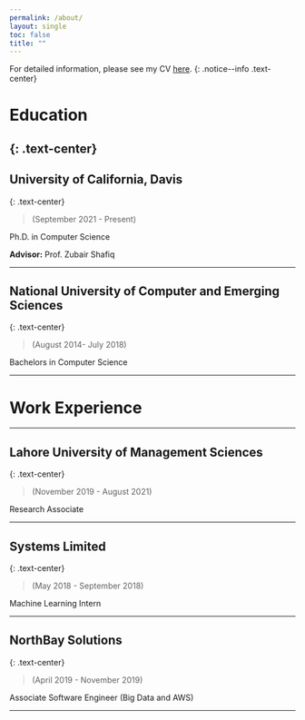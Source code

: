 ```yaml
---
permalink: /about/
layout: single
toc: false
title: ""
---
```

For detailed information, please see my CV [here](../assets/docs/CV.pdf).
{: .notice--info .text-center}

# Education
{: .text-center}
---
## **University of California, Davis**
{: .text-center}
>(September 2021 - Present)

Ph.D. in Computer Science

**Advisor:** Prof. Zubair Shafiq

---

## **National University of Computer and Emerging Sciences**
{: .text-center}
> (August 2014- July 2018)

Bachelors in Computer Science

---
# Work Experience

---
## **Lahore University of Management Sciences**
{: .text-center}
> (November 2019 - August 2021)

Research Associate

---
## **Systems Limited**
{: .text-center}
> (May 2018 - September 2018)

Machine Learning Intern

---
## **NorthBay Solutions**
{: .text-center}
> (April 2019 - November 2019)

Associate Software Engineer (Big Data and AWS)

---